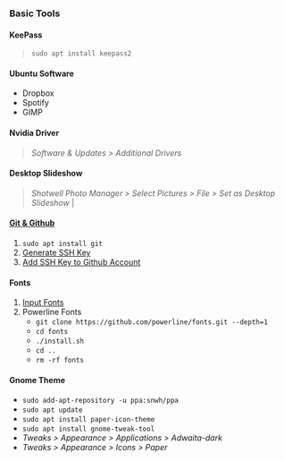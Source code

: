 ### Basic Tools
#### KeePass 
> `sudo apt install keepass2`

#### Ubuntu Software
 * Dropbox 
 * Spotify
 * GIMP

#### Nvidia Driver
> *Software & Updates > Additional Drivers*

#### Desktop Slideshow
> *Shotwell Photo Manager > Select Pictures > File > Set as Desktop Slideshow* |

#### [Git & Github](https://help.github.com/articles/connecting-to-github-with-ssh/)
 1. `sudo apt install git`
 2. [Generate SSH Key](https://help.github.com/articles/generating-a-new-ssh-key-and-adding-it-to-the-ssh-agent/)
 3. [Add SSH Key to Github Account](https://help.github.com/articles/adding-a-new-ssh-key-to-your-github-account/)

#### Fonts
 1. [Input Fonts](http://input.fontbureau.com/download/index.html?size=14&language=python&theme=monokai&family=InputMono&width=400&weight=400&line-height=1.3&a=ss&g=ss&i=serifs_round&l=serifs_round&zero=slash&asterisk=height&braces=0&preset=default&customize=please)
  2. Powerline Fonts
     * `git clone https://github.com/powerline/fonts.git --depth=1`
     * `cd fonts`
     * `./install.sh`
     * `cd ..`
     * `rm -rf fonts`

#### Gnome Theme
  * `sudo add-apt-repository -u ppa:snwh/ppa`
  * `sudo apt update`
  * `sudo apt install paper-icon-theme`
  * `sudo apt install gnome-tweak-tool`
  * *Tweaks > Appearance > Applications > Adwaita-dark*
  * *Tweaks > Appearance > Icons > Paper*
